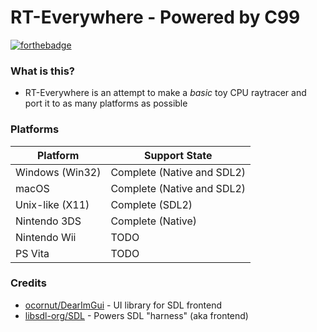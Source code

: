 # RT-Everywhere - Powered by C99

[![forthebadge](https://forthebadge.com/images/badges/made-with-c.svg)](https://forthebadge.com)

### What is this?
* RT-Everywhere is an attempt to make a *basic* toy CPU raytracer and port it to as many platforms as possible

### Platforms
| Platform        | Support State              |
|-----------------|----------------------------|
| Windows (Win32) | Complete (Native and SDL2) |
| macOS           | Complete (Native and SDL2) |
| Unix-like (X11) | Complete (SDL2)            |
| Nintendo 3DS    | Complete (Native)          |
| Nintendo Wii    | TODO                       |
| PS Vita         | TODO                       |

### Credits

* [ocornut/DearImGui](https://github.com/ocornut/imgui) - UI library for SDL frontend
* [libsdl-org/SDL](https://github.com/libsdl-org/SDL) - Powers SDL "harness" (aka frontend)